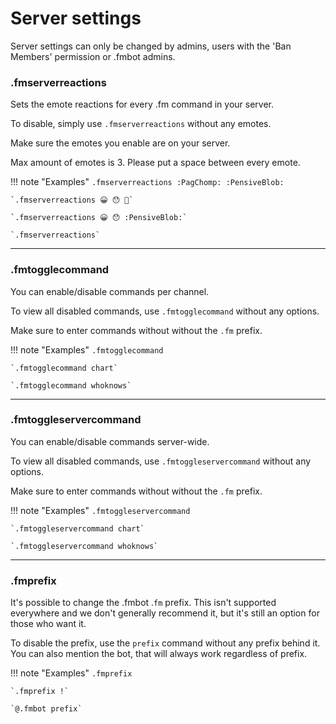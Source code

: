 # Server settings    

Server settings can only be changed by admins, users with the 'Ban Members' permission or .fmbot admins.

### .fmserverreactions

Sets the emote reactions for every .fm command in your server.

To disable, simply use `.fmserverreactions` without any emotes.

Make sure the emotes you enable are on your server.

Max amount of emotes is 3. Please put a space between every emote.

!!! note "Examples"
    `.fmserverreactions :PagChomp: :PensiveBlob:`

    `.fmserverreactions 😀 😯 🥵`

    `.fmserverreactions 😀 😯 :PensiveBlob:`

    `.fmserverreactions`

---   
### .fmtogglecommand

You can enable/disable commands per channel.

To view all disabled commands, use `.fmtogglecommand` without any options.

Make sure to enter commands without without the `.fm` prefix.

!!! note "Examples"
    `.fmtogglecommand`

    `.fmtogglecommand chart`

    `.fmtogglecommand whoknows`

---        
### .fmtoggleservercommand

You can enable/disable commands server-wide.

To view all disabled commands, use `.fmtoggleservercommand` without any options.

Make sure to enter commands without without the `.fm` prefix.

!!! note "Examples"
    `.fmtoggleservercommand`

    `.fmtoggleservercommand chart`

    `.fmtoggleservercommand whoknows`

---   
### .fmprefix

It's possible to change the .fmbot .`fm` prefix. This isn't supported everywhere and we don't generally recommend it, but it's still an option for those who want it.

To disable the prefix, use the `prefix` command without any prefix behind it. You can also mention the bot, that will always work regardless of prefix.

!!! note "Examples"
    `.fmprefix`

    `.fmprefix !`

    `@.fmbot prefix`